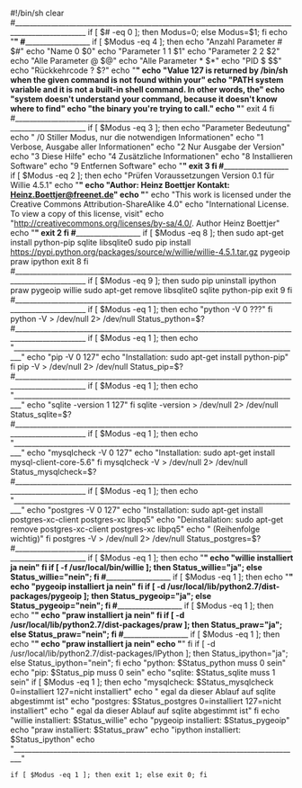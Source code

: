 #!/bin/sh
	clear
#__________________________________________________________________________________________________
	if [ $# -eq 0 ]; then Modus=0; else Modus=$1; fi
	echo	"________________________________________________________________________________"
#__________________________________________________________________________________________________
	if [ $Modus -eq 4 ]; then
	echo	"Anzahl Parameter	#	$#"
	echo	"Name			0	$0"
	echo	"Parameter 1		1	$1"
	echo	"Parameter 2		2	$2"
	echo	"Alle Parameter		@	$@"
	echo 	"Alle Parameter		*	$*"
	echo 	"PID			$	$$"
	echo	"Rückkehrcode		?	$?"
	echo	"________________________________________________________________________________"
	echo	"Value 127 is returned by /bin/sh when the given command is not found within your"
	echo	"PATH system variable and it is not a built-in shell command. In other words, the"
	echo	"system doesn't understand your command, because it doesn't know where to find"
	echo	"the binary you're trying to call."
	echo	"________________________________________________________________________________"
	exit 4
	fi
#__________________________________________________________________________________________________
	if [ $Modus -eq 3 ]; then
	echo	"Parameter	Bedeutung"
	echo	" /0		Stiller Modus, nur die notwendigen Informationen"
	echo	"1		Verbose, Ausgabe aller Informationen"
	echo	"2		Nur Ausgabe der Version"
	echo	"3		Diese Hilfe"
	echo	"4		Zusätzliche Informationen"
	echo	"8		Installieren Software"
	echo	"9		Entfernen Software"
	echo	"________________________________________________________________________________"
	exit 3
	fi
#__________________________________________________________________________________________________
	if [ $Modus -eq 2 ]; then
	echo	"Prüfen Voraussetzungen Version 0.1 für Willie 4.5.1"
	echo	"________________________________________________________________________________"
	echo	"Author: Heinz Boettjer			Kontakt: Heinz.Boettjer@freenet.de"
	echo	"________________________________________________________________________________"
	echo	"This work is licensed under the Creative Commons Attribution-ShareAlike 4.0"
	echo	"International License. To view a copy of this license, visit"
	echo	"http://creativecommons.org/licenses/by-sa/4.0/. Author Heinz Boettjer"
	echo	"________________________________________________________________________________"
	exit 2
	fi
#__________________________________________________________________________________________________
	if [ $Modus -eq 8 ]; then
	sudo apt-get install python-pip sqlite libsqlite0
	sudo pip install https://pypi.python.org/packages/source/w/willie/willie-4.5.1.tar.gz pygeoip praw ipython
	exit 8
	fi
#__________________________________________________________________________________________________
	if [ $Modus -eq 9 ]; then
	sudo pip uninstall ipython praw pygeoip willie
	sudo apt-get remove libsqlite0 sqlite python-pip
	exit 9
	fi
#__________________________________________________________________________________________________
	if [ $Modus -eq 1 ]; then
	echo	"python -V							0	???"
	fi
	python -V			> /dev/null	2> /dev/null
	Status_python=$?
#__________________________________________________________________________________________________
	if [ $Modus -eq 1 ]; then
	echo	"________________________________________________________________________________"
	echo	"pip -V								0	127"
	echo	"Installation:		sudo apt-get install python-pip"
	fi
	pip -V				> /dev/null	2> /dev/null
	Status_pip=$?
#__________________________________________________________________________________________________
	if [ $Modus -eq 1 ]; then
	echo	"________________________________________________________________________________"
	echo	"sqlite	-version						1	127"
	fi
	sqlite -version			> /dev/null	2> /dev/null
	Status_sqlite=$?
#__________________________________________________________________________________________________
	if [ $Modus -eq 1 ]; then
	echo	"________________________________________________________________________________"
	echo	"mysqlcheck -V							0	127"
	echo	"Installation:		sudo apt-get install mysql-client-core-5.6"
	fi
	mysqlcheck -V			> /dev/null	2> /dev/null
	Status_mysqlcheck=$?
#__________________________________________________________________________________________________
	if [ $Modus -eq 1 ]; then
	echo	"________________________________________________________________________________"
	echo	"postgres -V							0	127"
	echo	"Installation:		sudo apt-get install postgres-xc-client postgres-xc libpq5"
	echo	"Deinstallation: 	sudo apt-get remove postgres-xc-client postgres-xc libpq5"
	echo	"			(Reihenfolge wichtig)"
	fi
	postgres -V			> /dev/null	2> /dev/null
	Status_postgres=$?
#__________________________________________________________________________________________________
	if [ $Modus -eq 1 ]; then
	echo	"________________________________________________________________________________"
	echo	"willie installiert						ja	nein"
	fi
	if [ -f /usr/local/bin/willie ]; then Status_willie="ja"; else Status_willie="nein"; fi
#__________________________________________________________________________________________________
	if [ $Modus -eq 1 ]; then
	echo	"________________________________________________________________________________"
	echo	"pygeoip installiert						ja	nein"
	fi
	if [ -d /usr/local/lib/python2.7/dist-packages/pygeoip ]; then Status_pygeoip="ja"; else Status_pygeoip="nein"; fi
#__________________________________________________________________________________________________
	if [ $Modus -eq 1 ]; then
	echo	"________________________________________________________________________________"
	echo	"praw installiert						ja	nein"
	fi
	if [ -d /usr/local/lib/python2.7/dist-packages/praw ]; then Status_praw="ja"; else Status_praw="nein"; fi
#__________________________________________________________________________________________________
	if [ $Modus -eq 1 ]; then
	echo	"________________________________________________________________________________"
	echo	"praw installiert						ja	nein"
	echo	"________________________________________________________________________________"
	fi
	if [ -d /usr/local/lib/python2.7/dist-packages/IPython ]; then Status_ipython="ja"; else Status_ipython="nein"; fi
	echo	"python: 		$Status_python	muss 0 sein"
	echo	"pip:			$Status_pip	muss 0 sein"
	echo	"sqlite: 		$Status_sqlite	muss 1 sein"
	if [ $Modus -eq 1 ]; then
	echo	"mysqlcheck:		$Status_mysqlcheck	0=installiert 127=nicht installiert"
	echo	"				egal da dieser Ablauf auf sqlite abgestimmt ist"
	echo	"postgres:		$Status_postgres	0=installiert 127=nicht installiert"
	echo	"				egal da dieser Ablauf auf sqlite abgestimmt ist"
	fi
	echo	"willie  installiert:	$Status_willie"
	echo	"pygeoip installiert:	$Status_pygeoip"
	echo	"praw    installiert:	$Status_praw"
	echo	"ipython installiert:	$Status_ipython"
	echo	"________________________________________________________________________________"

	if [ $Modus -eq 1 ]; then exit 1; else exit 0; fi
